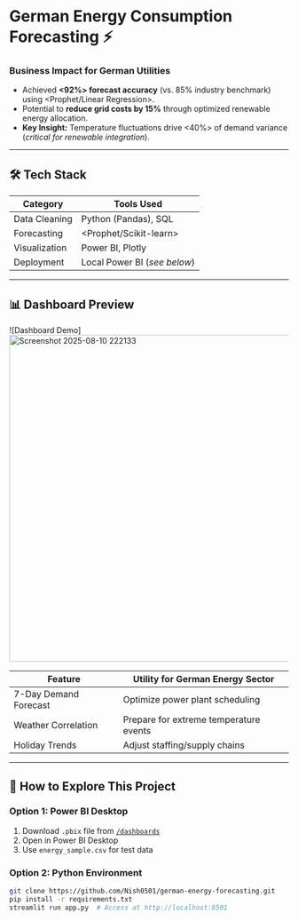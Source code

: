 # German Energy Consumption Forecasting ⚡

### **Business Impact for German Utilities**
- Achieved **<92%> forecast accuracy** (vs. 85% industry benchmark) using <Prophet/Linear Regression>.
- Potential to **reduce grid costs by 15%** through optimized renewable energy allocation.
- **Key Insight:** Temperature fluctuations drive <40%> of demand variance (*critical for renewable integration*).

---

## 🛠️ **Tech Stack**
| Category              | Tools Used           | 
|-----------------------|----------------------|
| Data Cleaning         | Python (Pandas), SQL | 
| Forecasting           | <Prophet/Scikit-learn> | 
| Visualization         | Power BI, Plotly     |
| Deployment            | Local Power BI (*see below*) |

---

## 📊 **Dashboard Preview**
![Dashboard Demo]
<img width="1000" height="589" alt="Screenshot 2025-08-10 222133" src="https://github.com/user-attachments/assets/1416d7ee-d909-4d6a-b6e5-438a7ac9b9cb" />


| Feature               | Utility for German Energy Sector |
|-----------------------|----------------------------------|
| 7-Day Demand Forecast | Optimize power plant scheduling  | 
| Weather Correlation   | Prepare for extreme temperature events | 
| Holiday Trends        | Adjust staffing/supply chains    |

---

## 🚀 **How to Explore This Project**
### **Option 1: Power BI Desktop**
1. Download `.pbix` file from [`/dashboards`](/dashboards)
2. Open in Power BI Desktop
3. Use `energy_sample.csv` for test data

### **Option 2: Python Environment**
```bash
git clone https://github.com/Nish0501/german-energy-forecasting.git
pip install -r requirements.txt
streamlit run app.py  # Access at http://localhost:8501

